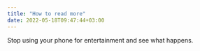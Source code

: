 ```yaml
---
title: "How to read more"
date: 2022-05-18T09:47:44+03:00
---
```

Stop using your phone for entertainment and see what happens.